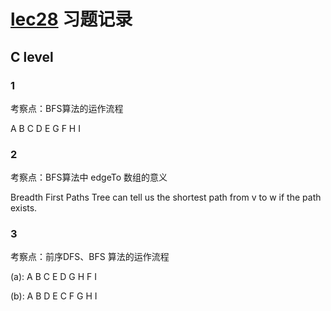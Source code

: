 # [lec28](https://sp18.datastructur.es/materials/lectures/lec28/lec28) 习题记录

## C level

### 1

考察点：BFS算法的运作流程

A B C D E G F H I

### 2

考察点：BFS算法中 edgeTo 数组的意义

Breadth First Paths Tree can tell us the shortest path from v to w if the path exists.

### 3

考察点：前序DFS、BFS 算法的运作流程

(a): A B C E D G H F I

(b): A B D E C F G H I